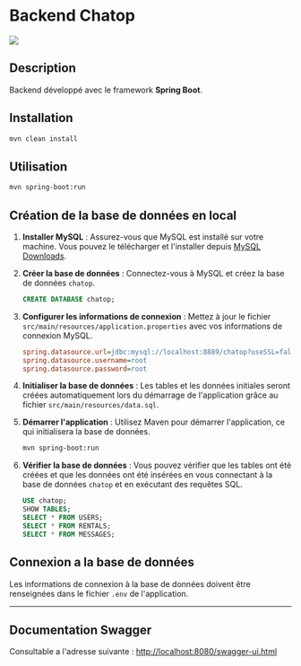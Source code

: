 
# Backend Chatop

![](https://user.oc-static.com/upload/2022/10/25/1666686016025_P3_Banner_V2.png)

## Description

Backend développé avec le framework **Spring Boot**.

## Installation

```bash
mvn clean install
```

## Utilisation

```bash
mvn spring-boot:run
```
## Création de la base de données en local

1. **Installer MySQL** : Assurez-vous que MySQL est installé sur votre machine. Vous pouvez le télécharger et l'installer depuis [MySQL Downloads](https://dev.mysql.com/downloads/).

2. **Créer la base de données** : Connectez-vous à MySQL et créez la base de données `chatop`.

    ```sql
    CREATE DATABASE chatop;
    ```

3. **Configurer les informations de connexion** : Mettez à jour le fichier `src/main/resources/application.properties` avec vos informations de connexion MySQL.

    ```ini
    spring.datasource.url=jdbc:mysql://localhost:8889/chatop?useSSL=false&allowPublicKeyRetrieval=true
    spring.datasource.username=root
    spring.datasource.password=root
    ```

4. **Initialiser la base de données** : Les tables et les données initiales seront créées automatiquement lors du démarrage de l'application grâce au fichier `src/main/resources/data.sql`.

5. **Démarrer l'application** : Utilisez Maven pour démarrer l'application, ce qui initialisera la base de données.

    ```bash
    mvn spring-boot:run
    ```

6. **Vérifier la base de données** : Vous pouvez vérifier que les tables ont été créées et que les données ont été insérées en vous connectant à la base de données `chatop` et en exécutant des requêtes SQL.

    ```sql
    USE chatop;
    SHOW TABLES;
    SELECT * FROM USERS;
    SELECT * FROM RENTALS;
    SELECT * FROM MESSAGES;
    ```

## Connexion a la base de données

Les informations de connexion à la base de données doivent être renseignées dans le fichier `.env` de l'application.

---

## Documentation Swagger

Consultable a l'adresse suivante : [http://localhost:8080/swagger-ui.html](http://localhost:8080/swagger-ui.html)
